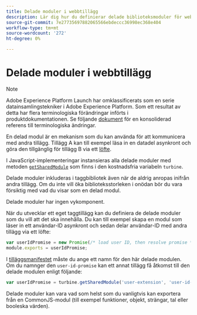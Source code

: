 ```yaml
---
title: Delade moduler i webbtillägg
description: Lär dig hur du definierar delade biblioteksmoduler för webbtillägg i Adobe Experience Platform.
source-git-commit: 7e27735697882065566ebdeccc36998ec368e404
workflow-type: tm+mt
source-wordcount: '272'
ht-degree: 0%

---
```


# Delade moduler i webbtillägg

>[!NOTE]
>
>Adobe Experience Platform Launch har omklassificerats som en serie datainsamlingstekniker i Adobe Experience Platform. Som ett resultat av detta har flera terminologiska förändringar införts i produktdokumentationen. Se följande [dokument](../../term-updates.md) för en konsoliderad referens till terminologiska ändringar.

En delad modul är en mekanism som du kan använda för att kommunicera med andra tillägg. Tillägg A kan till exempel läsa in en datadel asynkront och göra den tillgänglig för tillägg B via ett [löfte](https://developer.mozilla.org/en-US/docs/Web/JavaScript/Reference/Global_Objects/Promise).

I JavaScript-implementeringar instansieras alla delade moduler med metoden [`getSharedModule`](../turbine.md#shared) som finns i den kostnadsfria variabeln `turbine`.

Delade moduler inkluderas i taggbibliotek även när de aldrig anropas inifrån andra tillägg. Om du inte vill öka biblioteksstorleken i onödan bör du vara försiktig med vad du visar som en delad modul.

Delade moduler har ingen vykomponent.

När du utvecklar ett eget taggtillägg kan du definiera de delade moduler som du vill att det ska innehålla. Du kan till exempel skapa en modul som läser in ett användar-ID asynkront och sedan delar användar-ID med andra tillägg via ett löfte:

```javascript
var userIdPromise = new Promise(/* load user ID, then resolve promise */);
module.exports = userIdPromise;
```

I [tilläggsmanifestet](../manifest.md) måste du ange ett namn för den här delade modulen. Om du namnger den `user-id-promise` kan ett annat tillägg få åtkomst till den delade modulen enligt följande:

```javascript
var userIdPromise = turbine.getSharedModule('user-extension', 'user-id-promise');
```

Delade moduler kan vara vad som helst som du vanligtvis kan exportera från en CommonJS-modul (till exempel funktioner, objekt, strängar, tal eller booleska värden).
